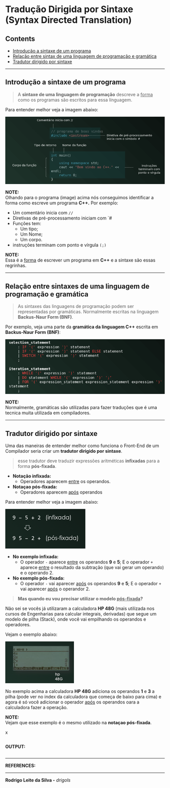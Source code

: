 # Tradução Dirigida por Sintaxe (Syntax Directed Translation)

## Contents

 - [Introdução a sintaxe de um programa](#intro-to-sintax)
 - [Relação entre sintax de uma linguagem de programação e gramática](#sintax-grammar)
 - [Tradutor dirigido por sintaxe](#translator)

---

<div id="intro-to-sintax"></div>

## Introdução a sintaxe de um programa

> A **sintaxe de uma linguagem de programação** descreve a <u>forma</u> como os programas são escritos para essa línguagem.

Para entender melhor veja a imagem abaixo:

![img](images/language-form.png)

**NOTE:**  
Olhando para o programa (image) acima nós conseguimos identificar a forma como escreve um programa **C++.** Por exemplo:

 - Um comentário inicia com `//`
 - Diretivas de pré-processamento iniciam com `#
 - Funções tem:
   - Um tipo;
   - Um Nome;
   - Um corpo.
 - instruções terminam com ponto e vírgula `(;)`

**NOTE:**  
Essa é a <u>forma</u> de escrever um programa em **C++** e a sintaxe são essas regrinhas.

---

<div id="sintax-grammar"></div>

## Relação entre sintaxes de uma linguagem de programação e gramática

> As sintaxes das linguagens de programação podem ser representadas por gramáticas. Normalmente escritas na linguagem **Backus-Naur Form (BNF)**.

Por exemplo, veja uma parte da **gramática da linguagem C++** escrita em **Backus-Naur Form (BNF)**:

![img](images/ex01-cc-grammar.png)  

**NOTE:**  
Normalmente, gramáticas são utilizadas para fazer traduções que é uma tecnica muita utilizada em compiladores.

---

<div id="translator"></div>

## Tradutor dirigido por sintaxe

Uma das maneiras de entender melhor como funciona o Front-End de um Compilador seria criar um **tradutor dirigido por sintaxe**.

> esse tradutor deve traduzir expressões aritméticas **infixadas** para a forma **pós-fixada**.

 - **Notação infixada:**
   - Operadores aparecem <u>entre</u> os operandos.
 - **Notaçao pós-fixada:**
   - Operadores aparecem <u>após</u> operandos

Para entender melhor veja a imagem abaixo:

![img](images/infixado-postfixado.png)  

 - **No exemplo infixada:**
   - O operador `-` aparece <u>entre</u> os operandos **9** e **5**; E o operador `+` aparece <u>entre</u> o resultado da subtração (que vai gerar um operando) e o operando 2.
 - **No exemplo pós-fixada:**
   - O operador `-` vai aparecer <u>após</u> os operandos **9** e **5**; E o operador `+` vai aparecer <u>após</u> o operandor 2.

> **Mas quando eu vou precisar utilizar o modelo <u>pós-fixada</u>?**

Não sei se vocês já utilizaram a calculadora **HP 48G** (mais utilizada nos cursos de Engenharias para calcular integrais, derivadas) que segue um modelo de pilha (Stack), onde você vai empilhando os operandos e operadores.

Vejam o exemplo abaixo:

![img](images/hp48g.png)  

No exemplo acima a calculadora **HP 48G** adiciona os operandos **1** e **3** a pilha (pode ver no index da calculadora que começa de baixo para cima) e agora é só você adicionar o operador <u>após</u> os operandos oara a calculadora fazer a operação.

**NOTE:**  
Vejam que esse exemplo é o mesmo utilizado na **notaçao pós-fixada**.

x















[](src/)
```python

```

**OUTPUT:**  
```python

```


---

**REFERENCES:**  
[]()  

---

**Rodrigo Leite da Silva -** *drigols*
